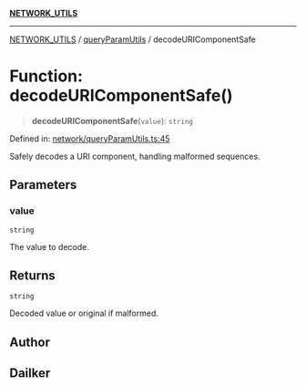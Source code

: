 [**NETWORK_UTILS**](../../README.md)

***

[NETWORK_UTILS](../../README.md) / [queryParamUtils](../README.md) / decodeURIComponentSafe

# Function: decodeURIComponentSafe()

> **decodeURIComponentSafe**(`value`): `string`

Defined in: [network/queryParamUtils.ts:45](https://github.com/dailker/everyutil/blob/7c30ec40bbb398255a9be572db0a537e8bcb9c11/src/network/queryParamUtils.ts#L45)

Safely decodes a URI component, handling malformed sequences.

## Parameters

### value

`string`

The value to decode.

## Returns

`string`

Decoded value or original if malformed.

## Author

## Dailker
